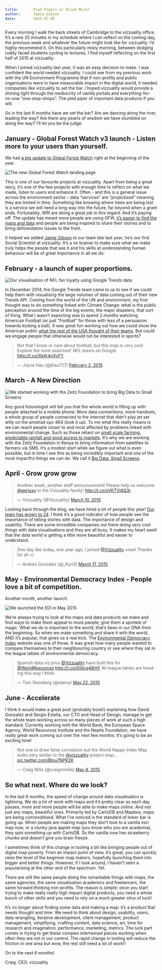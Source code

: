 ```yaml
---
title:       Pied Pipers or Blind Mice?
author:      Jamie Gibson
date:        2015-07-06
---
```


Every morning I walk the back streets of Cambridge to the vizzuality office. It’s a rare 25 minutes in my schedule where I can reflect on the coming day, the previous week and whatever the future might look like for vizzuality. I’d highly recommend it. On this particularly misty morning, between dodging ruddy faced students cycling to lectures, I find myself reflecting on the first half of 2015 at vizzuality.

When I joined vizzuality last year, it was an easy decision to make. I was confident the world needed vizzuality. I could see from my previous work with the UN Environment Programme that if non-profits and public organisations were to have measurable impact in the digital world, it needed companies like vizzuality to set the bar. I hoped vizzuality would provide a shining light through the mediocrity of vanilla portals and everything-for-no-one “one-stop-shops”. The pied piper of important data products if you will.

So in the last 6 months have we set the bar? Are we dancing along the river, leading the way? Are there any pearls of wisdom we have stumbled on along the way? I’ll let you be the judge. 

## January - Global Forest Watch v3 launch - Listen more to your users than yourself.

We had <a href="http://bit.ly/1C0LPwZ">a big update to Global Forest Watch</a> right at the beginning of the year.

![The new Global Forest Watch landing page](/assets/images/posts/51_a.png)

This is one of our favourite projects at vizzuality. Apart from being a great story, it’s one of the few projects with enough time to reflect on what we made, listen to users and enhance it. Often - and this is a general issue across the environment sector - data “services” are “projectised” meaning they are limited in time. Something like knowing where trees are being lost is a service we will need a long way into the future, far beyond when a grant ends. Fortunately, WRI are doing a great job in this regard. And it’s paying off. The update has meant more people are using GFW, <a href="http://bit.ly/1BPWz4x">it’s easier to find the maps and data</a> and people are being inspired to share their stories and to bring deforestation issues to the front. 

It helped we added <a href="www.vizzuality.com/about/jamie-gibson">Jamie Gibson</a> to our team late last year; he’s our first Social Scientist at vizzuality. It’s a no brainer to make sure what we make truly helps the people that see it and his skills at understanding human behaviour will be of great importance in all we do.

## February - a launch of super proportions.

![Our visualisation of NFL fan loyalty using Google Trends data](/assets/images/projects/GoogleTrends-high1.jpg)

In December 2014, the Google Trends team came to us to see if we could help them with visualising the large volumes of data coming out of their new Trends API. Coming from the world of the UN and environment, my first thought was to do something linked with Climate Change: what is the public perception around the time of the big events, the major disasters, that sort of thing. What I wasn’t expecting was to spend 2 months watching American Football (or just “Football” for those with less of a persuasion towards kicking a ball). It was great fun working out how we could show the American public <a href="http://bit.ly/1Kqzfco">what the rest of the USA thought of their teams</a>. But could we engage people that otherwise would not be interested in sports?

    
<blockquote class="twitter-tweet" lang="en"><p lang="en" dir="ltr">Not that I know or care about football, but this map is very cool: Explore the most searched&#39; NFL teams on Google <a href="http://t.co/Xk4r4nXyFY">http://t.co/Xk4r4nXyFY</a></p>&mdash; Joyce Hau (@jhau727) <a href="https://twitter.com/jhau727/status/562099321739280384">February 2, 2015</a></blockquote>
    

## March - A New Direction

![We started working with the Zeitz Foundation to bring Big Data to Small Screens](/assets/images/posts/69_a.jpg)

Any good futurologist will tell you that the whole world is filling up with people attached to a mobile phone. More data connections, more handsets, a whole group of people connected to the internet that didn’t play jet set willy on the amstrad cpc 464 (look it up). To me what this really means is we can reach people closer to and most affected by problems linked with environmental change. Such as those reliant on <a href="http://bit.ly/ThoughtforFood">small scale farming, predictable rainfall and good access to markets</a>. It’s why we are working with the Zeitz Foundation in Kenya to bring information from satellites to farmers via SMS. It’s a modest start while we figure out what is even possible, but in time I see this as being incredibly important and one of the most impactful things we can do. We call it <a href="http://bit.ly/1NyZMHz">Big Data, Small Screens</a>.

## April - Grow grow grow


<blockquote class="twitter-tweet" lang="en"><p lang="en" dir="ltr">Another week, another staff announcement! Please help us welcome <a href="https://twitter.com/geriuxx">@geriuxx</a> to the Vizzuality family! <a href="http://t.co/sVKTVl4Q3r">http://t.co/sVKTVl4Q3r</a></p>&mdash; Vizzuality (@Vizzuality) <a href="https://twitter.com/Vizzuality/status/575279807279276032">March 10, 2015</a></blockquote>


Looking back through the blog, we have hired a lot of people this year! <a href="http://bit.ly/1em3h83">Our team has grown to 24</a>. I think it’s a good indicator of how people see the importance of telling stories with data. The importance of design and usability. There are some incredible companies out there doing very cool things with data visualisations and they are all busy. It makes my heart swell that the data world is getting a little more beautiful and easier to understand.


<blockquote class="twitter-tweet" lang="en"><p lang="en" dir="ltr">One day like today, one year ago, I joined <a href="https://twitter.com/Vizzuality">@Vizzuality</a> crew! Thanks for all =)</p>&mdash; Andrés González (@_Kyri3) <a href="https://twitter.com/_Kyri3/status/577859883019739136">March 17, 2015</a></blockquote>


## May - Environmental Democracy Index - People love a bit of competition.

Another month, another launch.

![We launched the EDI in May 2015](/assets/images/projects/EDI_high1.png)

We’re always trying to look at the maps and data products we make and find ways to make them appeal to more people, give them a sprinkle of magic. What we do is important to the world; that’s been in our DNA from the beginning. So when we make something and share it with the world, AND it’s popular, that gives us a real kick. The <a href="http://bit.ly/1Nz0If7">Environmental Democracy Index</a> website was one of those. It was great how many people wanted to compare themselves to their neighbouring country or see where they sat in the league tables of environmental democracy. 


<blockquote class="twitter-tweet" lang="en"><p lang="en" dir="ltr">Spanish data viz pros <a href="https://twitter.com/Vizzuality">@Vizzuality</a> have built this for <a href="https://twitter.com/WorldResources">@WorldResources</a> <a href="http://t.co/G0jcg48rhF">http://t.co/G0jcg48rhF</a> All league tables are heading this way I think</p>&mdash; Tom Steinberg (@steiny) <a href="https://twitter.com/steiny/status/601749330786177025">May 22, 2015</a></blockquote>


## June - Accelerate

I think it would make a great post (probably book!) explaining how David Gonzalez and Sergio Estella, our CTO and Head of Design, manage to get the whole team working across so many pieces of work at such a high standard. Currently working with the World Bank, the European Space Agency, World Resources Institute and the Neptis Foundation, we have really great work coming out over the next few months. It’s going to be an exciting time!


<blockquote class="twitter-tweet" lang="en"><p lang="en" dir="ltr">Not one to draw false correlation but the World Happy Index Map looks very similar to the <a href="https://twitter.com/Vizzuality">@vizzuality</a> project map… <a href="http://t.co/Blnu7NPK2K">pic.twitter.com/Blnu7NPK2K</a></p>&mdash; Craig Mills (@craigmmills) <a href="https://twitter.com/craigmmills/status/596702920160256001">May 8, 2015</a></blockquote>



## So what next. Where do we look?

In the last 6 months, the speed of change around data visualisation is lightning. We do a lot of work with maps and it’s pretty clear as each day passes, more and more people will be able to make maps online. And not just any maps, beautiful ones. Primarily led by CartoDB and Mapbox, maps are being commoditised. What I’ve noticed is the standard of lower bar is going up. When people are making maps they don’t look to a vanilla esri map now, or a clunky java applet map (you know who you are academia), they spin something up with CartoDB. So the vanilla now has strawberry chunks and doesn’t give you brain freeze.

I sometimes think of this change in tooling a bit like bringing people out of digital map poverty. From an impact point of view, it’s great; you can quickly raise the level of the beginner map makers, hopefully launching them into bigger and better things. However, if I look around, I haven’t seen a popularising at the other end of the spectrum. Yet. 

There are still the same people doing the remarkable things with maps, the same agencies, the same visualisation academics and freelancers, the same forward thinking non-profits. The reason is simple: once you start trying to make really really high impact digital products, you need a whole bunch of other skills and you need to rely on a much greater slice of luck! 

It’s no longer about finding some data and making a map: it’s a product that needs thought and time. We need to think about design, usability, users, data wrangling, iterative development, client management, product management, simplifying, crafting content, data science, art, time for research and imagination, performance, marketing, metrics. The luck part comes in trying to get these complex intertwined pieces working when often they are not in our control. The rapid change in tooling will reduce the friction in one area but wow, the rest still need a lot of work!! 

On to the next 6 months!

Craig.
CEO.
vizzuality

<script async src="//platform.twitter.com/widgets.js" charset="utf-8"></script>
